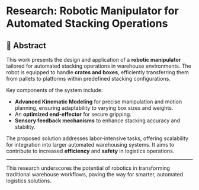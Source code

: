 # Research: Robotic Manipulator for Automated Stacking Operations

## 📄 Abstract
This work presents the design and application of a **robotic manipulator** tailored for automated stacking operations in warehouse environments. The robot is equipped to handle **crates and boxes**, efficiently transferring them from pallets to platforms within predefined stacking configurations. 

Key components of the system include:
- **Advanced Kinematic Modeling** for precise manipulation and motion planning, ensuring adaptability to varying box sizes and weights.
- An **optimized end-effector** for secure gripping.
- **Sensory feedback mechanisms** to enhance stacking accuracy and stability.

The proposed solution addresses labor-intensive tasks, offering scalability for integration into larger automated warehousing systems. It aims to contribute to increased **efficiency** and **safety** in logistics operations.

---

This research underscores the potential of robotics in transforming traditional warehouse workflows, paving the way for smarter, automated logistics solutions.

